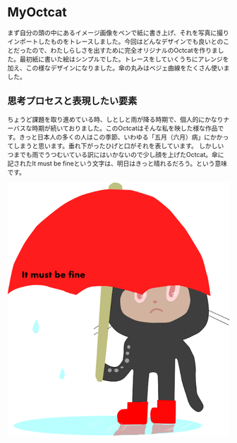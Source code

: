# MyOctcat
まず自分の頭の中にあるイメージ画像をペンで紙に書き上げ、それを写真に撮りインポートしたものをトレースしました。今回はどんなデザインでも良いとのことだったので、わたしらしさを出すために完全オリジナルのOctcatを作りました。最初紙に書いた絵はシンプルでした。トレースをしていくうちにアレンジを加え、この様なデザインになりました。傘の丸みはベジェ曲線をたくさん使いました。
## 思考プロセスと表現したい要素
ちょうど課題を取り進めている時、しとしと雨が降る時期で、個人的にかなりナーバスな時期が続いておりました。このOctcatはそんな私を映した様な作品です。きっと日本人の多くの人はこの季節、いわゆる「五月（六月）病」にかかってしまうと思います。垂れ下がったひげと口がそれを表しています。
しかしいつまでも雨でうつむいている訳にはいかないので少し顔を上げたOctcat。傘に記されたIt must be fineという文字は、明日はきっと晴れるだろう。という意味です。


![](https://github.com/michelle19961127/MyOctcat/blob/master/layer1-8.png?raw=true)
